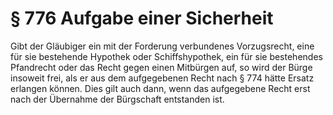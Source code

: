 # § 776 Aufgabe einer Sicherheit
Gibt der Gläubiger ein mit der Forderung verbundenes Vorzugsrecht, eine für sie bestehende Hypothek oder Schiffshypothek, ein für sie bestehendes Pfandrecht oder das Recht gegen einen Mitbürgen auf, so wird der Bürge insoweit frei, als er aus dem aufgegebenen Recht nach § 774 hätte Ersatz erlangen können. Dies gilt auch dann, wenn das aufgegebene Recht erst nach der Übernahme der Bürgschaft entstanden ist.